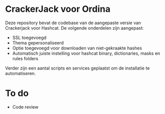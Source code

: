 # CrackerJack voor Ordina

Deze repository bevat de codebase van de aangepaste versie van Crackerjack voor Hashcat. De volgende onderdelen zijn aangepast:
* SSL toegevoegd
* Thema gepersonaliseerd
* Optie toegevoegd voor downloaden van niet-gekraakte hashes
* Automatisch juiste instelling voor hashcat binary, dictionaries, masks en rules folders

Verder zijn een aantal scripts en services geplaatst om de installatie te automatiseren.

# To do
* Code review
